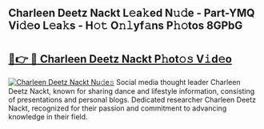## Charleen Deetz Nackt L𝚎a𝚔ed N𝚞𝚍e - Part-YMQ Vi𝚍𝚎o L𝚎a𝚔s - H𝚘𝚝 O𝚗𝚕yf𝚊ns P𝚑𝚘tos 8GPbG

# <h2><a href="http://kf1sylx.oniu.top/?m=Charleen+Deetz+Nackt">🔗👉 🔴 Charleen Deetz Nackt P𝚑ot𝚘𝚜 V𝚒d𝚎o</a></h2>

[![Charleen Deetz Nackt Nu𝚍e𝚜](https://i.imgur.com/0qMVB7G.gif)](http://kf1sylx.oniu.top/?m=Charleen+Deetz+Nackt)
Social media thought leader Charleen Deetz Nackt, known for sharing dance and lifestyle information, consisting of presentations and personal blogs. Dedicated researcher Charleen Deetz Nackt, recognized for their passion and commitment to advancing knowledge in their field.  
